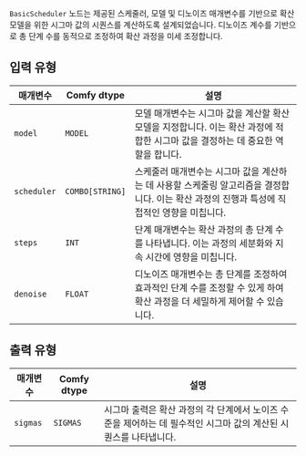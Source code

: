 
`BasicScheduler` 노드는 제공된 스케줄러, 모델 및 디노이즈 매개변수를 기반으로 확산 모델을 위한 시그마 값의 시퀀스를 계산하도록 설계되었습니다. 디노이즈 계수를 기반으로 총 단계 수를 동적으로 조정하여 확산 과정을 미세 조정합니다.
## 입력 유형

| 매개변수 | Comfy dtype | 설명 |
|-----------|-------------|-------------|
| `model`   | `MODEL`     | 모델 매개변수는 시그마 값을 계산할 확산 모델을 지정합니다. 이는 확산 과정에 적합한 시그마 값을 결정하는 데 중요한 역할을 합니다. |
| `scheduler` | `COMBO[STRING]` | 스케줄러 매개변수는 시그마 값을 계산하는 데 사용할 스케줄링 알고리즘을 결정합니다. 이는 확산 과정의 진행과 특성에 직접적인 영향을 미칩니다. |
| `steps`    | `INT`       | 단계 매개변수는 확산 과정의 총 단계 수를 나타냅니다. 이는 과정의 세분화와 지속 시간에 영향을 미칩니다. |
| `denoise`  | `FLOAT`     | 디노이즈 매개변수는 총 단계를 조정하여 효과적인 단계 수를 조정할 수 있게 하여 확산 과정을 더 세밀하게 제어할 수 있습니다. |

## 출력 유형

| 매개변수 | Comfy dtype | 설명 |
|-----------|-------------|-------------|
| `sigmas`  | `SIGMAS`    | 시그마 출력은 확산 과정의 각 단계에서 노이즈 수준을 제어하는 데 필수적인 시그마 값의 계산된 시퀀스를 나타냅니다. |